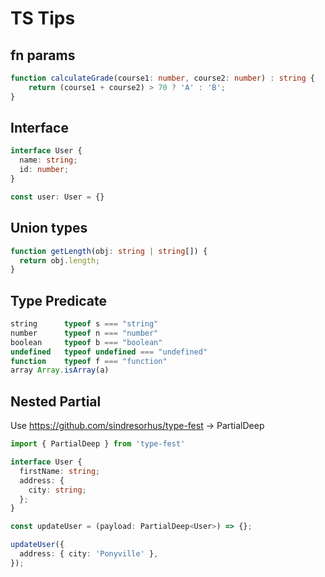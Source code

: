 # TS Tips

## fn params

```ts
function calculateGrade(course1: number, course2: number) : string {
    return (course1 + course2) > 70 ? 'A' : 'B';
}
```

## Interface

```ts
interface User {
  name: string;
  id: number;
}

const user: User = {}
```

## Union types
```ts
function getLength(obj: string | string[]) {
  return obj.length;
}
```

## Type Predicate

```ts
string	    typeof s === "string"
number	    typeof n === "number"
boolean	    typeof b === "boolean"
undefined	typeof undefined === "undefined"
function    typeof f === "function"
array Array.isArray(a)
```

## Nested Partial

Use https://github.com/sindresorhus/type-fest -> PartialDeep

```ts
import { PartialDeep } from 'type-fest'

interface User {
  firstName: string;
  address: {
    city: string;
  };
}

const updateUser = (payload: PartialDeep<User>) => {};

updateUser({
  address: { city: 'Ponyville' },
});
```
